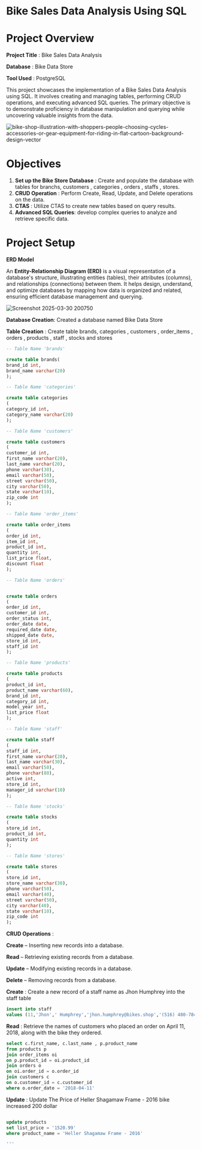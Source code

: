 # Bike Sales Data Analysis Using SQL

# Project Overview

**Project Title** : Bike Sales Data Analysis

**Database** : Bike Data Store

**Tool Used** : PostgreSQL


This project showcases the implementation of a Bike Sales Data Analysis using SQL. It involves creating and managing tables, performing CRUD operations, and executing advanced SQL queries. The primary objective is to demonstrate proficiency in database manipulation and querying while uncovering valuable insights from the data.

![bike-shop-illustration-with-shoppers-people-choosing-cycles-accessories-or-gear-equipment-for-riding-in-flat-cartoon-background-design-vector](https://github.com/user-attachments/assets/dec28b77-ccc9-44c4-883e-d7d8410e2e37)

# Objectives

1. **Set up the Bike Store Database** :  Create and populate the database with tables for branchs, customers , categories , orders , staffs , stores.
2. **CRUD Operation** : Perform Create, Read, Update, and Delete operations on the data.
3. **CTAS** : Utilize CTAS to create new tables based on query results.
4. **Advanced SQL Queries**: develop complex queries to analyze and retrieve specific data.

# Project Setup 

**ERD Model** 

An **Entity-Relationship Diagram (ERD)** is a visual representation of a database's structure, illustrating entities (tables), their attributes (columns), and relationships (connections) between them. It helps design, understand, and optimize databases by mapping how data is organized and related, ensuring efficient database management and querying.

![Screenshot 2025-03-30 200750](https://github.com/user-attachments/assets/5f214004-677b-4f62-9e62-28a35424e502)

**Database Creation**: Created a database named Bike Data Store

**Table Creation** : Create table brands, categories , customers , order_items , orders , products , staff ,  stocks and stores 

```sql
-- Table Name 'brands'

create table brands(
brand_id int,
brand_name varchar(20)
);

-- Table Name 'categories' 

create table categories
(
category_id int,
category_name varchar(20)
);

-- Table Name 'customers' 

create table customers
(
customer_id int,
first_name varchar(20),
last_name varchar(20),
phone varchar(30),
email varchar(50),
street varchar(50),
city varchar(50),
state varchar(10),
zip_code int
);

-- Table Name 'order_items' 

create table order_items
(
order_id int,
item_id int,
product_id int,
quantity int,
list_price float,
discount float
);

-- Table Name 'orders'


create table orders
(
order_id int,
customer_id int,
order_status int,
order_date date,
required_date date,
shipped_date date,
store_id int,
staff_id int
);

-- Table Name 'products'

create table products
(
product_id int,
product_name varchar(60),
brand_id int,
category_id int,
model_year int,
list_price float
);

-- Table Name 'staff' 

create table staff
(
staff_id int,
first_name varchar(20),
last_name varchar(30),
email varchar(50),
phone varchar(80),
active int,
store_id int,
manager_id varchar(10)
);

-- Table Name 'stocks'

create table stocks
(
store_id int,
product_id int,
quantity int
);

-- Table Name 'stores'

create table stores
(
store_id int,
store_name varchar(30),
phone varchar(50),
email varchar(40),
street varchar(50),
city varchar(40),
state varchar(10),
zip_code int
);

```

**CRUD Operations** : 

**Create** – Inserting new records into a database.

**Read** – Retrieving existing records from a database.

**Update** – Modifying existing records in a database.

**Delete** – Removing records from a database.

**Create** : Create a new record of a staff name as Jhon Humphrey into the staff table

```sql
insert into staff
values (11,'Jhon',' Humphrey','jhon.humphrey@bikes.shop','(516) 480-7845',1,2,7);
```
**Read** : Retrieve the names of customers who placed an order on April 11, 2018, along with the bike they ordered.

```sql
select c.first_name, c.last_name , p.product_name 
from products p
join order_items oi
on p.product_id = oi.product_id
join orders o
on oi.order_id = o.order_id
join customers c
on o.customer_id = c.customer_id
where o.order_date = '2018-04-11'
```

**Update** : Update The Price of  Heller Shagamaw Frame - 2016 bike increased 200 dollar

```sql

update products
set list_price = '1520.99'
where product_name = 'Heller Shagamaw Frame - 2016'

'''





